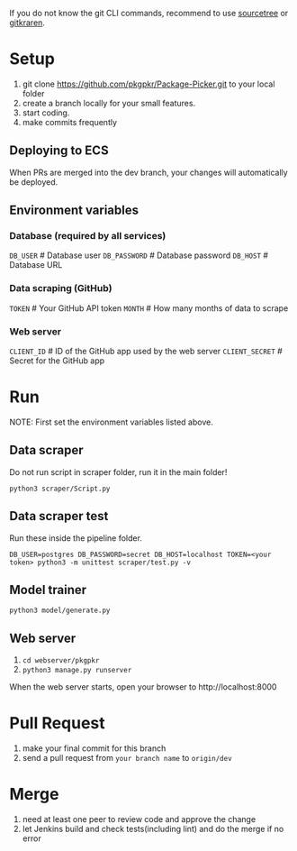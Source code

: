If you do not know the git CLI commands, recommend to use [sourcetree](https://www.sourcetreeapp.com/) or [gitkraren](https://www.gitkraken.com/).

# Setup

1. git clone https://github.com/pkgpkr/Package-Picker.git to your local folder 
2. create a branch locally for your small features.
3. start coding.
4. make commits frequently

## Deploying to ECS

When PRs are merged into the dev branch, your changes will automatically be deployed.


## Environment variables

### Database (required by all services)
`DB_USER` # Database user
`DB_PASSWORD` # Database password
`DB_HOST` # Database URL

### Data scraping (GitHub)
`TOKEN` # Your GitHub API token
`MONTH` # How many months of data to scrape

### Web server
`CLIENT_ID` # ID of the GitHub app used by the web server
`CLIENT_SECRET` # Secret for the GitHub app

# Run

NOTE: First set the environment variables listed above.

## Data scraper

Do not run script in scraper folder, run it in the main folder!

`python3 scraper/Script.py`

## Data scraper test

Run these inside the pipeline folder.

`DB_USER=postgres DB_PASSWORD=secret DB_HOST=localhost TOKEN=<your token> python3 -m unittest scraper/test.py -v`

## Model trainer

`python3 model/generate.py`

## Web server

1. `cd webserver/pkgpkr`
2. `python3 manage.py runserver`

When the web server starts, open your browser to http://localhost:8000

# Pull Request

1. make your final commit for this branch
2. send a pull request from `your branch name` to `origin/dev`

# Merge

1. need at least one peer to review code and approve the change
2. let Jenkins build and check tests(including lint) and do the merge if no error
